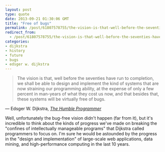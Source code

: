 ```yaml
---
layout: post
type: quote
date: 2013-09-21 01:30:06 GMT
title: "Free of bugs"
permalink: /post/61807578755/the-vision-is-that-well-before-the-seventies-have
redirect_from: 
  - /post/61807578755/the-vision-is-that-well-before-the-seventies-have
categories:
- dijkstra
- history
- future
- bugs
- edsger w. dijkstra
---
```

<blockquote>The vision is that, well before the seventies have run to completion, we shall be able to design and implement the kind of systems that are now straining our programming ability, at the expense of only a few percent in man-years of what they cost us now, and that besides that, these systems will be virtually free of bugs.</blockquote>
<p>— Edsger W. Dijkstra, <i><a href="http://www.cs.utexas.edu/users/EWD/transcriptions/EWD03xx/EWD340.html">The Humble Programmer</a></i></p>
 
<p>Well, unfortunately the bug-free vision didn't happen (far from it), but it's incredible to think about the kinds of progress we've made on breaking the "confines of intellectually manageable programs" that Dijkstra called programmers to focus on. I'm sure he would be astounded by the progress in the "design and implementation" of large-scale web applications, data mining, and high-performance computing in the last 10 years.</p>